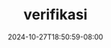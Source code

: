 --- 
title: "verifikasi"
description: "streaming bokeh verifikasi premium durasi panjang baru"
date: 2024-10-27T18:50:59-08:00
file_code: "vsp3xsp2ynsi"
draft: false
cover: "i7h2kix931tseq5b.jpg"
tags: ["verifikasi", "bokep-indo", "bokep-viral", "bokep-ig"]
length: 222
fld_id: "1399316"
foldername: "AB010"
categories: ["AB010"]
views: 75
---